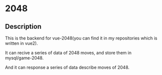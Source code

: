 # 2048

## Description

This is the backend for vue-2048(you can find it in my repositories which is written in vue2).

It can recive a series of data of 2048 moves, and store them in mysql/game-2048.

And it can response a series of data describe moves of 2048.
